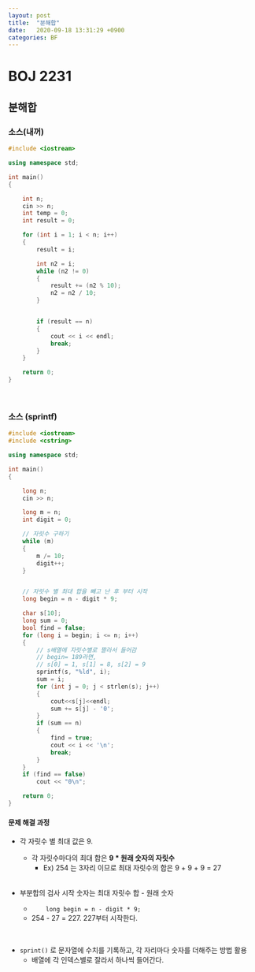 ```yaml
---
layout: post
title:  "분해합"
date:   2020-09-18 13:31:29 +0900
categories: BF
---
```

# BOJ 2231

## 분해합

### 소스(내꺼)

```c++
#include <iostream>

using namespace std;

int main()
{

    int n;
    cin >> n;
    int temp = 0;
    int result = 0;

    for (int i = 1; i < n; i++)
    {
        result = i;

        int n2 = i;
        while (n2 != 0)
        {
            result += (n2 % 10);
            n2 = n2 / 10;
        }


        if (result == n)
        {
            cout << i << endl;
            break;
        }
    }

    return 0;
}
```

<br/> 

### 소스 (sprintf)

```c++
#include <iostream>
#include <cstring>

using namespace std;

int main()
{

    long n;
    cin >> n;

    long m = n;
    int digit = 0;

    // 자릿수 구하기
    while (m)
    {
        m /= 10;
        digit++;
    }


    // 자릿수 별 최대 합을 빼고 난 후 부터 시작
    long begin = n - digit * 9;

    char s[10];
    long sum = 0;
    bool find = false;
    for (long i = begin; i <= n; i++)
    {
        // s배열에 자릿수별로 짤라서 들어감
        // begin= 189라면, 
        // s[0] = 1, s[1] = 8, s[2] = 9
        sprintf(s, "%ld", i);
        sum = i;
        for (int j = 0; j < strlen(s); j++)
        {
            cout<<s[j]<<endl;
            sum += s[j] - '0';
        }
        if (sum == n)
        {
            find = true;
            cout << i << '\n';
            break;
        }
    }
    if (find == false)
        cout << "0\n";

    return 0;
}

```

#### 문제 해결 과정

- 각 자릿수 별 최대 값은 9.

  - 각 자릿수마다의 최대 합은 **9 * 원래 숫자의 자릿수**
    - Ex) 254 는 3자리 이므로 최대 자릿수의 합은 9 + 9 + 9 = 27 

  <br/> 

- 부분합의 검사 시작 숫자는 최대 자릿수 합 - 원래 숫자

  - `    long begin = n - digit * 9;`
  - 254 - 27 = 227. 227부터 시작한다.

<br/>

- `sprint()` 로 문자열에 수치를 기록하고, 각 자리마다 숫자를 더해주는 방법 활용
  - 배열에 각 인덱스별로 잘라서 하나씩 들어간다.